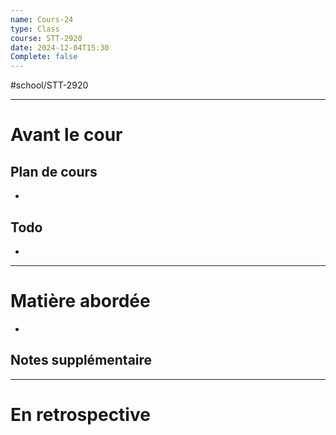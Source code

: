 ```yaml
---
name: Cours-24
type: Class
course: STT-2920
date: 2024-12-04T15:30
Complete: false
---
```

#school/STT-2920 
***
# Avant le cour
## Plan de cours
- 

## Todo
- 

---
# Matière abordée

- 

## Notes supplémentaire


---
# En retrospective

